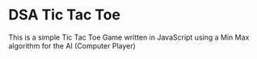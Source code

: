 # DSA Tic Tac Toe
This is a simple Tic Tac Toe Game written in JavaScript using a Min Max algorithm for the AI (Computer Player)
